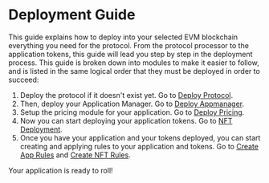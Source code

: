 # Deployment Guide

This guide explains how to deploy into your selected EVM blockchain everything you need for the protocol. From the protocol processor to the application tokens, this guide will lead you step by step in the deployment process. This guide is broken down into modules to make it easier to follow, and is listed in the same logical order that they must be deployed in order to succeed:

1. Deploy the protocol if it doesn't exist yet. Go to [Deploy Protocol](DEPLOY-PROTOCOL.md).
2. Then, deploy your Application Manager. Go to [Deploy Appmanager](DEPLOY-APPMANAGER.md).
3. Setup the pricing module for your application. Go to [Deploy Pricing](DEPLOY-PRICING.md).
4. Now you can start deploying your application tokens. Go to [NFT Deployment](NFT-DEPLOYMENT.md).
5. Once you have your application and your tokens deployed, you can start creating and applying rules to your application and tokens. Go to [Create App Rules](CREATE-APP-RULES.md) and [Create NFT Rules](CREATE-NFT-RULES.md).

Your application is ready to roll!